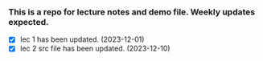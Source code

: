 ### This is a repo for lecture notes and demo file. Weekly updates expected.

- [x] lec 1 has been updated. (2023-12-01) 
- [x] lec 2 src file has been updated. (2023-12-10)